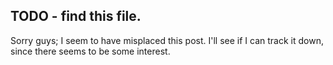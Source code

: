 ## TODO - find this file.

Sorry guys; I seem to have misplaced this post. I'll see if I can track it down, since there seems to be some interest.
